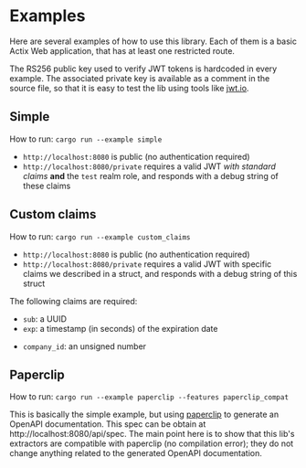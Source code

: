 # Examples

Here are several examples of how to use this library.
Each of them is a basic Actix Web application, that has at least one restricted route.

The RS256 public key used to verify JWT tokens is hardcoded in every example.
The associated private key is available as a comment in the source file, so that it is easy to test the lib using tools like [jwt.io](https://jwt.io/).

## Simple

How to run: `cargo run --example simple`

- `http://localhost:8080` is public (no authentication required)
- `http://localhost:8080/private` requires a valid JWT _with standard claims_ **and** the `test` realm role, and responds with a debug string of these claims

## Custom claims

How to run: `cargo run --example custom_claims`

- `http://localhost:8080` is public (no authentication required)
- `http://localhost:8080/private` requires a valid JWT with specific claims we described in a struct, and responds with a debug string of this struct

The following claims are required:
- `sub`: a UUID
- `exp`: a timestamp (in seconds) of the expiration date
+ `company_id`: an unsigned number

## Paperclip

How to run: `cargo run --example paperclip --features paperclip_compat`

This is basically the simple example, but using [paperclip](https://crates.io/crates/paperclip) to generate an OpenAPI documentation.
This spec can be obtain at http://localhost:8080/api/spec.
The main point here is to show that this lib's extractors are compatible with paperclip (no compilation error); they do not change anything related to the generated OpenAPI documentation.
